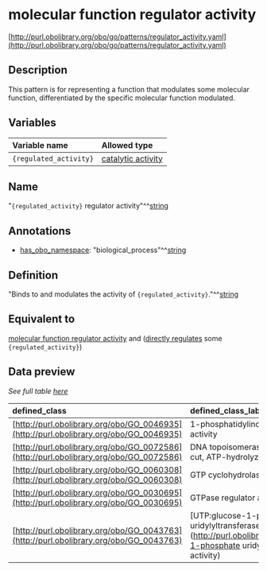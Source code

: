 # molecular function regulator activity

[http://purl.obolibrary.org/obo/go/patterns/regulator_activity.yaml](http://purl.obolibrary.org/obo/go/patterns/regulator_activity.yaml)

## Description

This pattern is for representing a function that modulates some molecular function, differentiated by the specific molecular function modulated.




## Variables

| Variable name | Allowed type |
|:--------------|:-------------|
| `{regulated_activity}` | [catalytic activity](http://purl.obolibrary.org/obo/GO_0003824) |

## Name

"`{regulated_activity}` regulator activity"^^[string](http://www.w3.org/2001/XMLSchema#string)

## Annotations

- [has_obo_namespace](http://www.geneontology.org/formats/oboInOwl#hasOBONamespace): "biological_process"^^[string](http://www.w3.org/2001/XMLSchema#string)

## Definition

"Binds to and modulates the activity of `{regulated_activity}`."^^[string](http://www.w3.org/2001/XMLSchema#string)

## Equivalent to

[molecular function regulator activity](http://purl.obolibrary.org/obo/GO_0098772)  and ([directly regulates](http://purl.obolibrary.org/obo/RO_0002578) some `{regulated_activity}`)







## Data preview

*See full table [here](https://github.com/geneontology/go-ontology/tree/master/src/design_patterns/regulator_activity.tsv)*

| defined_class | defined_class_label | regulated_activity | regulated_activity_label |
|:--|:--|:--|:--|
| [http://purl.obolibrary.org/obo/GO_0046935](http://purl.obolibrary.org/obo/GO_0046935) | 1-phosphatidylinositol-3-kinase regulator activity | [http://purl.obolibrary.org/obo/GO_0016303](http://purl.obolibrary.org/obo/GO_0016303) | 1-phosphatidylinositol-3-kinase activity |
| [http://purl.obolibrary.org/obo/GO_0072586](http://purl.obolibrary.org/obo/GO_0072586) | DNA topoisomerase type II (double strand cut, ATP-hydrolyzing) regulator activity | [http://purl.obolibrary.org/obo/GO_0003918](http://purl.obolibrary.org/obo/GO_0003918) | DNA topoisomerase type II (double strand cut, ATP-hydrolyzing) activity |
| [http://purl.obolibrary.org/obo/GO_0060308](http://purl.obolibrary.org/obo/GO_0060308) | GTP cyclohydrolase I regulator activity | [http://purl.obolibrary.org/obo/GO_0003934](http://purl.obolibrary.org/obo/GO_0003934) | GTP cyclohydrolase I activity |
| [http://purl.obolibrary.org/obo/GO_0030695](http://purl.obolibrary.org/obo/GO_0030695) | GTPase regulator activity | [http://purl.obolibrary.org/obo/GO_0003924](http://purl.obolibrary.org/obo/GO_0003924) | GTPase activity |
| [http://purl.obolibrary.org/obo/GO_0043763](http://purl.obolibrary.org/obo/GO_0043763) | [UTP:glucose-1-phosphate uridylyltransferase regulator activity](http://purl.obolibrary.org/obo/UTP_glucose-1-phosphate uridylyltransferase regulator activity) | [http://purl.obolibrary.org/obo/GO_0003983](http://purl.obolibrary.org/obo/GO_0003983) | [UTP:glucose-1-phosphate uridylyltransferase activity](http://purl.obolibrary.org/obo/UTP_glucose-1-phosphate uridylyltransferase activity) |

